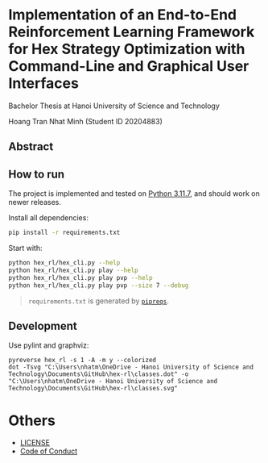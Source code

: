 # Implementation of an End-to-End Reinforcement Learning Framework for Hex Strategy Optimization with Command-Line and Graphical User Interfaces

Bachelor Thesis at Hanoi University of Science and Technology

Hoang Tran Nhat Minh (Student ID 20204883)

## Abstract


## How to run
The project is implemented and tested on [Python 3.11.7](https://github.com/python/cpython/releases/tag/v3.11.7), and should work on newer releases.

Install all dependencies:
```bash
pip install -r requirements.txt
```

Start with:
```bash
python hex_rl/hex_cli.py --help
python hex_rl/hex_cli.py play --help
python hex_rl/hex_cli.py play pvp --help 
python hex_rl/hex_cli.py play pvp --size 7 --debug
```

> `requirements.txt` is generated by [`pipreqs`](https://github.com/bndr/pipreqs).


## Development
Use pylint and graphviz:
```
pyreverse hex_rl -s 1 -A -m y --colorized
dot -Tsvg "C:\Users\nhatm\OneDrive - Hanoi University of Science and Technology\Documents\GitHub\hex-rl\classes.dot" -o "C:\Users\nhatm\OneDrive - Hanoi University of Science and Technology\Documents\GitHub\hex-rl\classes.svg"
```

# Others
- [LICENSE](LICENSE)
- [Code of Conduct](docs/CODE_OF_CONDUCT.md)
